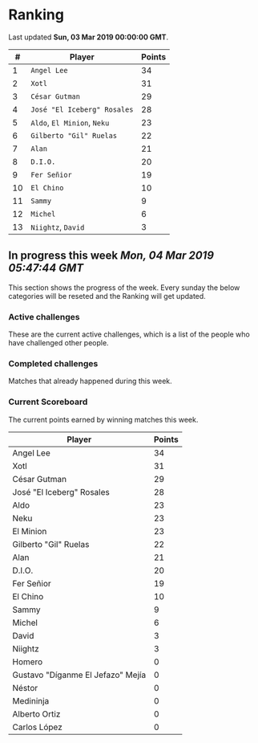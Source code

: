 # Ranking

Last updated **Sun, 03 Mar 2019 00:00:00 GMT**.

|#|Player|Points|
|---|---|---|
|1|`Angel Lee`|34|
|2|`Xotl`|31|
|3|`César Gutman`|29|
|4|`José "El Iceberg" Rosales`|28|
|5|`Aldo`, `El Minion`, `Neku`|23|
|6|`Gilberto "Gil" Ruelas`|22|
|7|`Alan`|21|
|8|`D.I.O.`|20|
|9|`Fer Señior`|19|
|10|`El Chino`|10|
|11|`Sammy`|9|
|12|`Michel`|6|
|13|`Niightz`, `David`|3|

## In progress this week *Mon, 04 Mar 2019 05:47:44 GMT*
This section shows the progress of the week. Every sunday the below categories will be reseted and the Ranking will get updated.

### Active challenges
These are the current active challenges, which is a list of the people who have challenged other people.



### Completed challenges
Matches that already happened during this week.



### Current Scoreboard
The current points earned by winning matches this week.

|Player|Points|
|---|---|
|Angel Lee|34|
|Xotl|31|
|César Gutman|29|
|José "El Iceberg" Rosales|28|
|Aldo|23|
|Neku|23|
|El Minion|23|
|Gilberto "Gil" Ruelas|22|
|Alan|21|
|D.I.O.|20|
|Fer Señior|19|
|El Chino|10|
|Sammy|9|
|Michel|6|
|David|3|
|Niightz|3|
|Homero|0|
|Gustavo "Díganme El Jefazo" Mejía|0|
|Néstor|0|
|Medininja|0|
|Alberto Ortiz|0|
|Carlos López|0|